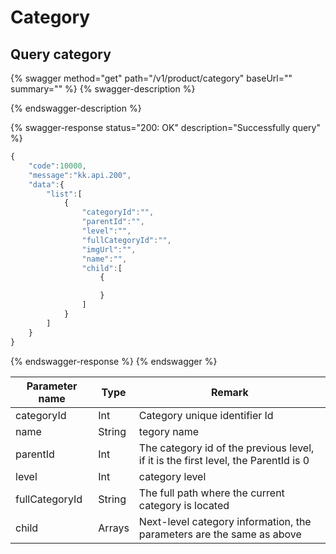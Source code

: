 # Category

## Query category

{% swagger method="get" path="/v1/product/category" baseUrl="" summary="" %}
{% swagger-description %}

{% endswagger-description %}

{% swagger-response status="200: OK" description="Successfully query" %}
```javascript
{
    "code":10000,
    "message":"kk.api.200",
    "data":{
        "list":[
            {
                "categoryId":"",
                "parentId":"",
                "level":"",
                "fullCategoryId":"",
                "imgUrl":"",
                "name":"",
                "child":[
                    {

                    }
                ]
            }
        ]
    }
}
```
{% endswagger-response %}
{% endswagger %}

| Parameter name | Type   | Remark                                                                             |
| -------------- | ------ | ---------------------------------------------------------------------------------- |
| categoryId     | Int    | Category unique identifier Id                                                      |
| name           | String | tegory name                                                                        |
| parentId       | Int    | The category id of the previous level, if it is the first level, the ParentId is 0 |
| level          | Int    | category level                                                                     |
| fullCategoryId | String | The full path where the current category is located                                |
| child          | Arrays | Next-level category information, the parameters are the same as above              |
